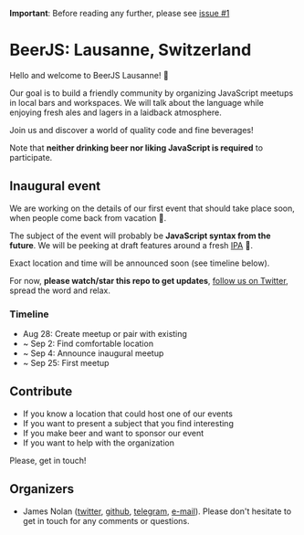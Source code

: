 **Important**: Before reading any further, please see [issue #1](/../../issues/1)

# BeerJS: Lausanne, Switzerland

Hello and welcome to BeerJS Lausanne! :beers:

Our goal is to build a friendly community by organizing JavaScript meetups in local bars and workspaces. We will talk about the language while enjoying fresh ales and lagers in a laidback atmosphere.

Join us and discover a world of quality code and fine beverages!

Note that **neither drinking beer nor liking JavaScript is required** to participate.

## Inaugural event

We are working on the details of our first event that should take place soon, when people come back from vacation :palm_tree:.

The subject of the event will probably be **JavaScript syntax from the future**. We will be peeking at draft features around a fresh [IPA](https://en.wikipedia.org/wiki/India_pale_ale) :beer:.

Exact location and time will be announced soon (see timeline below).

For now, **please watch/star this repo to get updates**, [follow us on Twitter](https://twitter.com/beerjslausanne), spread the word and relax.

### Timeline

- Aug 28: Create meetup or pair with existing
- ~ Sep 2: Find comfortable location
- ~ Sep 4: Announce inaugural meetup
- ~ Sep 25: First meetup

## Contribute

- If you know a location that could host one of our events
- If you want to present a subject that you find interesting
- If you make beer and want to sponsor our event
- If you want to help with the organization

Please, get in touch!

## Organizers

- James Nolan ([twitter](https://twitter.com/CoffeeHeadJim), [github](https://github.com/j-nolan/), [telegram](https://t.me/jimnol), [e-mail](mailto:j.nolan@otherwise.ch)). Please don't hesitate to get in touch for any comments or questions.
